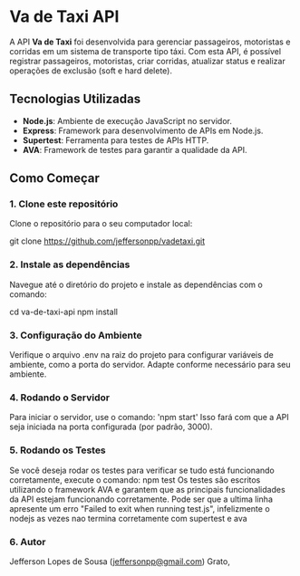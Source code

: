 # Va de Taxi API

A API **Va de Taxi** foi desenvolvida para gerenciar passageiros, motoristas e corridas em um sistema de transporte tipo táxi. Com esta API, é possível registrar passageiros, motoristas, criar corridas, atualizar status e realizar operações de exclusão (soft e hard delete).

## Tecnologias Utilizadas

- **Node.js**: Ambiente de execução JavaScript no servidor.
- **Express**: Framework para desenvolvimento de APIs em Node.js.
- **Supertest**: Ferramenta para testes de APIs HTTP.
- **AVA**: Framework de testes para garantir a qualidade da API.

## Como Começar

###  1. Clone este repositório

Clone o repositório para o seu computador local:

git clone https://github.com/jeffersonpp/vadetaxi.git

###  2. Instale as dependências
Navegue até o diretório do projeto e instale as dependências com o comando:

cd va-de-taxi-api
npm install

### 3. Configuração do Ambiente
Verifique o arquivo .env na raiz do projeto para configurar variáveis de ambiente, como a porta do servidor.
Adapte conforme necessário para seu ambiente.

### 4. Rodando o Servidor
Para iniciar o servidor, use o comando:
'npm start'
Isso fará com que a API seja iniciada na porta configurada (por padrão, 3000).

### 5. Rodando os Testes
Se você deseja rodar os testes para verificar se tudo está funcionando corretamente, execute o comando:
npm test
Os testes são escritos utilizando o framework AVA e garantem que as principais funcionalidades da API estejam funcionando corretamente.
Pode ser que a ultima linha apresente um erro "Failed to exit when running test.js", infelizmente o nodejs as vezes nao termina corretamente com supertest e ava

### 6. Autor
Jefferson Lopes de Sousa (jeffersonpp@gmail.com)
Grato,
